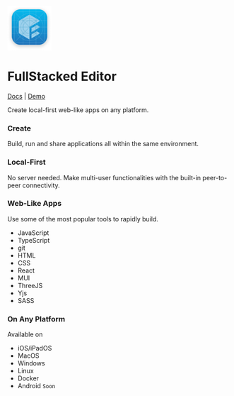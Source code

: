 <img height=100 width=100 src="editor/assets/dev-icon.png" />

# FullStacked Editor

[Docs](https://docs.fullstacked.org) | [Demo](https://demo.fullstacked.org)

Create local-first web-like apps on any platform.

### Create

Build, run and share applications all within the same environment.

### Local-First

No server needed. Make multi-user functionalities with the built-in peer-to-peer connectivity.

### Web-Like Apps

Use some of the most popular tools to rapidly build.

-   JavaScript
-   TypeScript
-   git
-   HTML
-   CSS
-   React
-   MUI
-   ThreeJS
-   Yjs
-   SASS

### On Any Platform

Available on

-   iOS/iPadOS
-   MacOS
-   Windows
-   Linux
-   Docker
-   Android `Soon`
